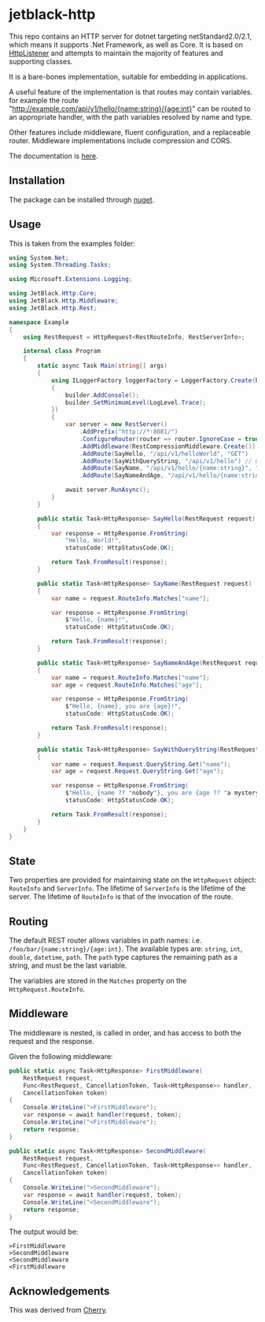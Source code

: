 # jetblack-http

This repo contains an HTTP server for dotnet targeting netStandard2.0/2.1,
which means it supports .Net Framework, as well as Core. It is based on
[HttpListener](https://learn.microsoft.com/en-us/dotnet/api/system.net.httplistener)
and attempts to maintain the majority of features and supporting classes.

It is a bare-bones implementation, suitable for embedding in applications.

A useful feature of the implementation is that routes may contain variables.
for example the route "http://example.com/api/v1/hello/{name:string}/{age:int}"
can be routed to an appropriate handler, with the path variables resolved
by name and type.

Other features include middleware, fluent configuration, and a replaceable
router. Middleware implementations include compression and CORS.

The documentation is [here](./Examples/).

## Installation

The package can be installed through [nuget](https://www.nuget.org/packages/JetBlack.Http).

## Usage

This is taken from the examples folder:

```csharp
using System.Net;
using System.Threading.Tasks;

using Microsoft.Extensions.Logging;

using JetBlack.Http.Core;
using JetBlack.Http.Middleware;
using JetBlack.Http.Rest;

namespace Example
{
    using RestRequest = HttpRequest<RestRouteInfo, RestServerInfo>;

    internal class Program
    {
        static async Task Main(string[] args)
        {
            using ILoggerFactory loggerFactory = LoggerFactory.Create(builder =>
            {
                builder.AddConsole();
                builder.SetMinimumLevel(LogLevel.Trace);
            })
            {
                var server = new RestServer()
                    .AddPrefix("http://*:8081/")
                    .ConfigureRouter(router => router.IgnoreCase = true)
                    .AddMiddleware(RestCompressionMiddleware.Create())
                    .AddRoute(SayHello, "/api/v1/helloWorld", "GET")
                    .AddRoute(SayWithQueryString, "/api/v1/hello") // GET is the default
                    .AddRoute(SayName, "/api/v1/hello/{name:string}", "GET", "POST")
                    .AddRoute(SayNameAndAge, "/api/v1/hello/{name:string}/{age:int}");

                await server.RunAsync();
            }
        }

        public static Task<HttpResponse> SayHello(RestRequest request)
        {
            var response = HttpResponse.FromString(
                "Hello, World!",
                statusCode: HttpStatusCode.OK);

            return Task.FromResult(response);
        }

        public static Task<HttpResponse> SayName(RestRequest request)
        {
            var name = request.RouteInfo.Matches["name"];

            var response = HttpResponse.FromString(
                $"Hello, {name}!",
                statusCode: HttpStatusCode.OK);

            return Task.FromResult(response);
        }

        public static Task<HttpResponse> SayNameAndAge(RestRequest request)
        {
            var name = request.RouteInfo.Matches["name"];
            var age = request.RouteInfo.Matches["age"];

            var response = HttpResponse.FromString(
                $"Hello, {name}, you are {age}!",
                statusCode: HttpStatusCode.OK);

            return Task.FromResult(response);
        }

        public static Task<HttpResponse> SayWithQueryString(RestRequest request)
        {
            var name = request.Request.QueryString.Get("name");
            var age = request.Request.QueryString.Get("age");

            var response = HttpResponse.FromString(
                $"Hello, {name ?? "nobody"}, you are {age ?? "a mystery"}!",
                statusCode: HttpStatusCode.OK);

            return Task.FromResult(response);
        }
    }
}
```

## State

Two properties are provided for maintaining state on the `HttpRequest` object:
`RouteInfo` and `ServerInfo`. The lifetime of `ServerInfo` is the lifetime of
the server. The lifetime of `RouteInfo` is that of the invocation of the route.

## Routing

The default REST router allows variables in path names: i.e. `/foo/bar/{name:string}/{age:int}`.
The available types are: `string`, `int`, `double`, `datetime`, `path`.
The `path` type captures the remaining path as a string, and must be the last variable.

The variables are stored in the `Matches` property on the `HttpRequest.RouteInfo`.

## Middleware

The middleware is nested, is called in order, and has access to both the request
and the response.

Given the following middleware:

```csharp
public static async Task<HttpResponse> FirstMiddleware(
    RestRequest request,
    Func<RestRequest, CancellationToken, Task<HttpResponse>> handler,
    CancellationToken token)
{
    Console.WriteLine(">FirstMiddleware");
    var response = await handler(request, token);
    Console.WriteLine("<FirstMiddleware");
    return response;
}

public static async Task<HttpResponse> SecondMiddleware(
    RestRequest request,
    Func<RestRequest, CancellationToken, Task<HttpResponse>> handler,
    CancellationToken token)
{
    Console.WriteLine(">SecondMiddleware");
    var response = await handler(request, token);
    Console.WriteLine("<SecondMiddleware");
    return response;
}
```

The output would be:

```
>FirstMiddleware
>SecondMiddleware
<SecondMiddleware
<FirstMiddleware
```

## Acknowledgements

This was derived from [Cherry](https://github.com/LegendaryB/Cherry).
